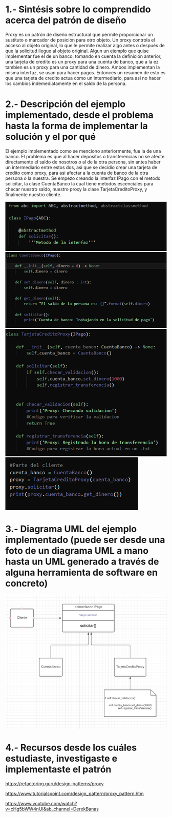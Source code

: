# 1.- Sintésis sobre lo comprendido acerca del patrón de diseño

Proxy es un patrón de diseño estructural que permite proporcionar un sustituto o marcador de posición para otro objeto. Un proxy controla el acceso al objeto original, lo que le permite realizar algo antes o después de que la solicitud llegue al objeto original.
Algun un ejemplo que quise implementar fue el de un banco, tomando en cuenta la definición anterior, una tarjeta de credito es un proxy para una cuenta de banco, que a la ez tambien es un proxy para una cantidad de dinero. Ambos implementan la misma interfaz, se usan para hacer pagos. Entonces un resumen de esto es que una tarjeta de credito actua como un intermediario, para asi no hacer los cambios indemediatamente en el saldo de la persona.

# 2.- Descripción del ejemplo implementado, desde el problema hasta la forma de implementar la solución y el por qué

El ejemplo implementado como se menciono anteriormente, fue la de una banco. El problema es que al hacer depositos o transferencias no se afecte directamente el saldo de nosotros o al de la otra persona, sin antes haber un intermediario entre estos dos, asi que se decidio crear una tarjeta de credito como proxy, para asi afectar a la cuenta de banco de la otra persona o la nuestra. Se empezo creando la interfaz IPago con el metodo solicitar, la clase CuentaBanco la cual tiene metodos escenciales para checar nuestro saldo, nuestro proxy la clase TarjetaCreditoProxy, y finalmente nuestro cliente.

![](./ClaseIPago.png)
![](./ClaseCuentaBanco.png)
![](./ClaseTarjetaCreditoProxy.png)
![](./Cliente.png)

# 3.- Diagrama UML del ejemplo implementado (puede ser desde una foto de un diagrama UML a mano hasta un UML generado a través de alguna herramienta de software en concreto)

![](./Diagrama.png)


# 4.- Recursos desde los cuáles estudiaste, investigaste e implementaste el patrón

https://refactoring.guru/design-patterns/proxy

https://www.tutorialspoint.com/design_pattern/proxy_pattern.htm

https://www.youtube.com/watch?v=cHg5bWW4nUI&ab_channel=DerekBanas